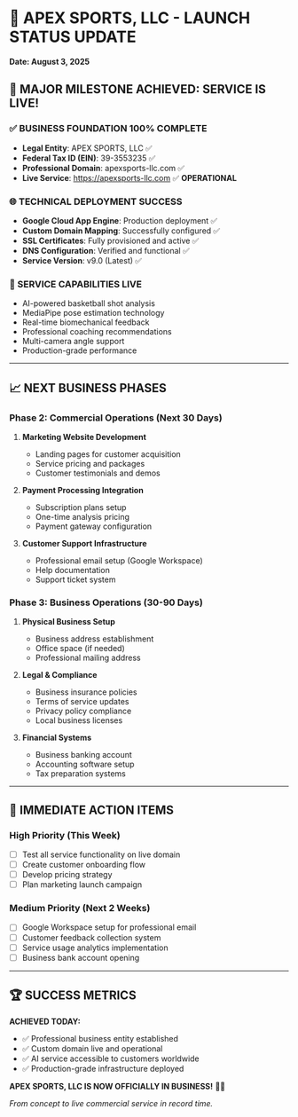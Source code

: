 # 🚀 APEX SPORTS, LLC - LAUNCH STATUS UPDATE
**Date: August 3, 2025**

## 🎉 MAJOR MILESTONE ACHIEVED: SERVICE IS LIVE!

### ✅ BUSINESS FOUNDATION 100% COMPLETE
- **Legal Entity**: APEX SPORTS, LLC ✅
- **Federal Tax ID (EIN)**: 39-3553235 ✅
- **Professional Domain**: apexsports-llc.com ✅
- **Live Service**: https://apexsports-llc.com ✅ **OPERATIONAL**

### 🌐 TECHNICAL DEPLOYMENT SUCCESS
- **Google Cloud App Engine**: Production deployment ✅
- **Custom Domain Mapping**: Successfully configured ✅
- **SSL Certificates**: Fully provisioned and active ✅
- **DNS Configuration**: Verified and functional ✅
- **Service Version**: v9.0 (Latest) ✅

### 🏀 SERVICE CAPABILITIES LIVE
- AI-powered basketball shot analysis
- MediaPipe pose estimation technology
- Real-time biomechanical feedback
- Professional coaching recommendations
- Multi-camera angle support
- Production-grade performance

---

## 📈 NEXT BUSINESS PHASES

### Phase 2: Commercial Operations (Next 30 Days)
1. **Marketing Website Development**
   - Landing pages for customer acquisition
   - Service pricing and packages
   - Customer testimonials and demos

2. **Payment Processing Integration**
   - Subscription plans setup
   - One-time analysis pricing
   - Payment gateway configuration

3. **Customer Support Infrastructure**
   - Professional email setup (Google Workspace)
   - Help documentation
   - Support ticket system

### Phase 3: Business Operations (30-90 Days)
1. **Physical Business Setup**
   - Business address establishment
   - Office space (if needed)
   - Professional mailing address

2. **Legal & Compliance**
   - Business insurance policies
   - Terms of service updates
   - Privacy policy compliance
   - Local business licenses

3. **Financial Systems**
   - Business banking account
   - Accounting software setup
   - Tax preparation systems

---

## 🎯 IMMEDIATE ACTION ITEMS

### High Priority (This Week)
- [ ] Test all service functionality on live domain
- [ ] Create customer onboarding flow
- [ ] Develop pricing strategy
- [ ] Plan marketing launch campaign

### Medium Priority (Next 2 Weeks)
- [ ] Google Workspace setup for professional email
- [ ] Customer feedback collection system
- [ ] Service usage analytics implementation
- [ ] Business bank account opening

---

## 🏆 SUCCESS METRICS

**ACHIEVED TODAY:**
- ✅ Professional business entity established
- ✅ Custom domain live and operational
- ✅ AI service accessible to customers worldwide
- ✅ Production-grade infrastructure deployed

**APEX SPORTS, LLC IS NOW OFFICIALLY IN BUSINESS!** 🚀🏀

*From concept to live commercial service in record time.*

